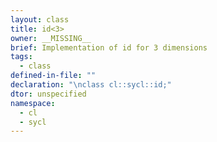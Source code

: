 ```yaml
---
layout: class
title: id<3>
owner: __MISSING__
brief: Implementation of id for 3 dimensions
tags:
  - class
defined-in-file: ""
declaration: "\nclass cl::sycl::id;"
dtor: unspecified
namespace:
  - cl
  - sycl
---
```

